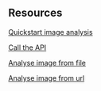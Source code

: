 ## Resources

[Quickstart image analysis](https://learn.microsoft.com/en-us/azure/ai-services/computer-vision/quickstarts-sdk/image-analysis-client-library-40?tabs=visual-studio%2Cwindows&pivots=programming-language-javascript)

[Call the API](https://learn.microsoft.com/en-us/azure/ai-services/computer-vision/how-to/call-analyze-image-40?pivots=programming-language-javascript)

[Analyse image from file](https://github.com/Azure/azure-sdk-for-js/blob/main/sdk/vision/ai-vision-image-analysis-rest/samples/javascript/analyzeImageFromLocalFile.js)

[Analyse image from url](https://github.com/Azure/azure-sdk-for-js/blob/main/sdk/vision/ai-vision-image-analysis-rest/samples/javascript/analyzeImageFromUrl.js)
